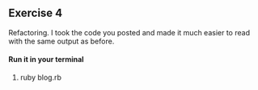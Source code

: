 ## Exercise 4

Refactoring. I took the code you posted and made it much easier to read with the same output as before. 

#### Run it in your terminal
1. ruby blog.rb
